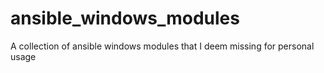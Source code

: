 # ansible_windows_modules
A collection of ansible windows modules that I deem missing for personal usage 
